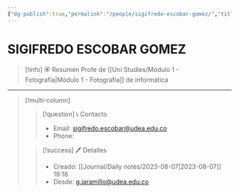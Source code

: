 ```yaml
---
{"dg-publish":true,"permalink":"/people/sigifredo-escobar-gomez/","title":"SIGIFREDO ESCOBAR GOMEZ","tags":["Person"],"noteIcon":"","created":"2023-08-07T20:19:25.000-05:00","updated":"2023-08-07T19:32:11.000-05:00"}
---
```



# SIGIFREDO ESCOBAR GOMEZ

> [!info] 🏵️ Resumen
> Profe de [[Uni Studies/Módulo 1 - Fotografía\|Módulo 1 - Fotografía]] de informática

---- 
> [!multi-column]
> 
> > [!question] 📞 Contacto
> > - Email: sigifredo.escobar@udea.edu.co 
> > - Phone:  
> 
> > [!success] 🖊️ Detalles
> > - Creado: [[Journal/Daily notes/2023-08-07\|2023-08-07]] 19:18
> > - Desde: g.jaramillo@udea.edu.co  

